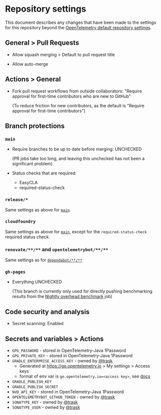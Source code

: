 # Repository settings

This document describes any changes that have been made to the
settings for this repository beyond the [OpenTelemetry default repository
settings](https://github.com/open-telemetry/community/blob/main/docs/how-to-configure-new-repository.md#repository-settings).

## General > Pull Requests

- Allow squash merging > Default to pull request title

- Allow auto-merge

## Actions > General

- Fork pull request workflows from outside collaborators:
  "Require approval for first-time contributors who are new to GitHub"

  (To reduce friction for new contributors,
  as the default is "Require approval for first-time contributors")

## Branch protections

### `main`

- Require branches to be up to date before merging: UNCHECKED

  (PR jobs take too long, and leaving this unchecked has not been a significant problem)

- Status checks that are required:

  - EasyCLA
  - required-status-check

### `release/*`

Same settings as above for [`main`](#main).

### `cloudfoundry`

Same settings as above for [`main`](#main),
except for the `required-status-check` required status check.

### `renovate/**/**` and `opentelemetrybot/**/**`

Same settings as
for [`dependabot/**/**`](https://github.com/open-telemetry/community/blob/main/docs/how-to-configure-new-repository.md#branch-protection-rule-dependabot)

### `gh-pages`

- Everything UNCHECKED

  (This branch is currently only used for directly pushing benchmarking results from the
  [Nightly overhead benchmark](https://github.com/open-telemetry/opentelemetry-java-instrumentation/actions/workflows/nightly-benchmark-overhead.yml)
  job)

## Code security and analysis

- Secret scanning: Enabled

## Secrets and variables > Actions

- `GPG_PASSWORD` - stored in OpenTelemetry-Java 1Password
- `GPG_PRIVATE_KEY` - stored in OpenTelemetry-Java 1Password
- `GRADLE_ENTERPRISE_ACCESS_KEY` - owned by [@trask](https://github.com/trask)
  - Generated at https://ge.opentelemetry.io > My settings > Access keys
  - format of env var is `ge.opentelemetry.io=<access key>`,
    see [docs](https://docs.gradle.com/enterprise/gradle-plugin/#via_environment_variable)
- `GRADLE_PUBLISH_KEY`
- `GRADLE_PUBLISH_SECRET`
- `NVD_API_KEY` - stored in OpenTelemetry-Java 1Password
- `OPENTELEMETRYBOT_GITHUB_TOKEN` - owned by [@trask](https://github.com/trask)
- `SONATYPE_KEY` - owned by [@trask](https://github.com/trask)
- `SONATYPE_USER` - owned by [@trask](https://github.com/trask)
